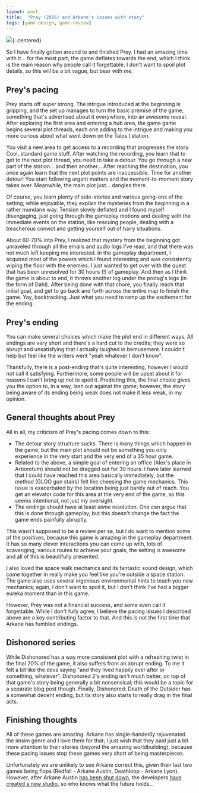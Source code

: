 ```yaml
---
layout: post
title:  "Prey (2016) and Arkane's issues with story"
tags: [game-design, game-review]
---
```


![](https://shared.akamai.steamstatic.com/store_item_assets/steam/apps/480490/header.jpg?t=1594910513){:.centered}

So I have finally gotten around to and finished Prey.
I had an amazing time with it... for the most part;
the game deflates towards the end, which I think is the main reason why people call it forgettable.
I don't want to spoil plot details, so this will be a bit vague, but bear with me.

## Prey's pacing

Prey starts off super strong.
The intrigue introduced at the beginning is gripping,
and the set up manages to turn the basic premise of the game,
something that's advertised about it everywhere, into an awesome reveal.
After exploring the first area and entering a hub area, the game game begins several plot threads,
each one adding to the intrigue and making you more curious about what went down on the Talos I station.

You visit a new area to get access to a recording that progresses the story.
Cool, standard game stuff.
After watching the recording, you learn that to get to the next plot thread, you need to take a detour.
You go through a new part of the station... and then another...
After reaching the destination, you once again learn that the next plot points are inaccessible.
Time for another detour! You start following urgent matters and the moment-to-moment story takes over.
Meanwhile, the main plot just... dangles there.

Of course, you learn plenty of side-stories and various going-ons of the setting;
while enjoyable, they explain the mysteries from the beginning in a rather mundane way.
Tension slowly deflated and I found myself disengaging,
just going through the gameplay motions and dealing with the immediate events on the station,
like rescuing people, dealing with a treacherous convict and getting yourself out of hairy situations.

About 60-70% into Prey, I realized that mystery from the beginning got unraveled through
all the emails and audio logs I've read, and that there was not much left keeping me interested.
In the gameplay department, I acquired most of the powers which I found interesting and was consistently wiping the floor with the enemies.
I just wanted to get over with the quest that has been unresolved for 30 hours (!) of gameplay.
And then as I think the game is about to end, it throws another log under the protag's legs (in the form of Dahl).
After being done with that chore, you finally reach that initial goal,
and get to go back and forth across the entire map to finish the game. Yay, backtracking.
Just what you need to ramp up the excitement for the ending.

## Prey's ending

You can make several choices which make the plot end in different ways.
All endings are very short and there's a hard cut to the credits;
they were so abrupt and unsatisfying that I actually laughed in bemusement.
I couldn't help but feel like the writers went "yeah whatever I don't know".

Thankfully, there is a post-ending that's quite interesting, however I would not call it satisfying.
Furthermore, some people will be upset about it for reasons I can't bring up not to spoil it.
Predicting this, the final choice gives you the option to, in a way, lash out against the game;
however, the story being aware of its ending being weak does not make it less weak, in my opinion.

## General thoughts about Prey

All in all, my criticism of Prey's pacing comes down to this:
* The detour story structure sucks.
There is many things which happen in the game, but the main plot should not be something you only experience in the very start and the very end of a 35 hour game.
* Related to the above, a simple goal of entering an office (Alex's place in Arboretum) should not be dragged out for 30 hours.
I have later learned that I could have reached this area basically immediately,
but the method (GLOO gun stairs) felt like cheesing the game mechanics.
This issue is exacerbated by the location being just barely out of reach.
You get an elevator code for this area at the very end of the game,
so this seems intentional, not just my oversight.
* The endings should have at least *some* resolution.
One can argue that this is done through gameplay,
but this doesn't change the fact the game ends painfully abruptly.

This wasn't supposed to be a review per se, but I do want to mention some of the positives,
because this game is amazing in the gameplay department.
It has so many clever interactions you can come up with,
lots of scavenging, various routes to achieve your goals,
the setting is awesome and all of this is beautifully presented.

I also loved the space walk mechanics and its fantastic sound design,
which come together in really make you feel like you're outside a space station.
The game also uses several ingenious environmental hints to teach you new mechanics;
again, I don't want to spoil it, but I don't think I've had a bigger eureka moment than in this game.

However, Prey was not a financial success, and some even call it forgettable.
While I don't fully agree, I believe the pacing issues I described above are a key contributing factor to that.
And this is not the first time that Arkane has fumbled endings.

## Dishonored series

While Dishonored has a way more consistent plot with a refreshing twist in the final 20% of the game,
it also suffers from an abrupt ending.
To me it felt a bit like the devs saying "and they lived happily ever after or something, whatever".
Dishonored 2's ending isn't much better, on top of that game's story being generally a bit nonsensical;
this would be a topic for a separate blog post though.
Finally, Dishonored: Death of the Outsider has a somewhat decent ending,
but its story also starts to really drag in the final acts.

## Finishing thoughts

All of these games are amazing.
Arkane has single-handedly rejuvenated the imsim genre and I love them for that;
I just wish that they paid just a bit more attention to their stories
(beyond the amazing worldbuilding),
because these pacing issues stop these games very short of being masterpieces.

Unfortunately we are unlikely to see Arkane correct this,
given their last two games being flops (Redfall - Arkane Austin, Deathloop - Arkane Lyon).
However, after Arkane Austin [has been shut down](microsoft-shuts-down-tango),
the developers [have created a new studio](https://www.ign.com/articles/arkane-co-founder-says-dishonored-and-prey-fans-will-be-happy-with-his-next-game), so who knows what the future holds...